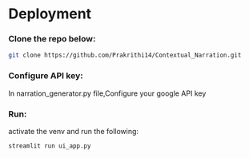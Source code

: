 # Deployment
### Clone the repo below:
```bash
git clone https://github.com/Prakrithi14/Contextual_Narration.git
```
### Configure API key:
In narration_generator.py file,Configure your google API key
### Run:
activate the venv and run the following:
```bash
streamlit run ui_app.py
